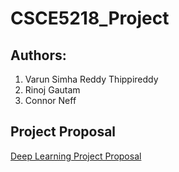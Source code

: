 # CSCE5218_Project

## Authors:
1) Varun Simha Reddy Thippireddy
2) Rinoj Gautam
3) Connor Neff

## Project Proposal
[Deep Learning Project Proposal](https://github.com/neffer77/CSCE5218_Project/blob/main/Deep%20Learning_Project%20Proposal-9.pdf)

